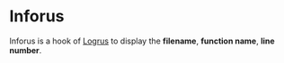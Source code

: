 # Inforus

Inforus is a hook of [Logrus](https://github.com/Sirupsen/logrus) to display the **filename**, **function name**, **line number**.

